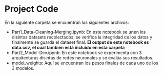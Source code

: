 # Project Code
En la siguiente carpeta se encuentran los siguientes archivos:

- Part1_Data-Cleaning-Merging.ipynb: En este notebook se unen los disintos datasets recolectados, se verifica la integridad de los datos y finalmente se guarda el dataset final. **El output de este notebook es data.csv, el cual también está incluído en esta carpeta**
- Part2_Model-Dev.ipynb: En este notebook se experimenta con 3 arquitecturas disintas de redes neuronales y se evalúa sus resultados.
- model_weights: Aquí se encuentran los pesos finales de cada uno de los 3 modelos.

